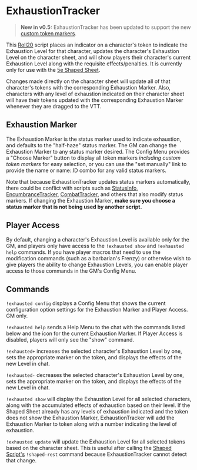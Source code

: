 # ExhaustionTracker

> **New in v0.5:** ExhaustionTracker has been updated to support the new [custom token markers](https://wiki.roll20.net/Custom_Token_Markers).

This [Roll20](http://roll20.net/) script places an indicator on a character's token to indicate the Exhaustion Level for that character, updates the character's Exhaustion Level on the character sheet, and will show players their character's current Exhaustion Level along with the requisite effects/penalties. It is currently only for use with the [5e Shaped Sheet](http://github.com/mlenser/roll20-character-sheets/tree/master/5eShaped).

Changes made directly on the character sheet will update all of that character's tokens with the corresponding Exhaustion Marker. Also, characters with any level of exhaustion indicated on their character sheet will have their tokens updated with the corresponding Exhaustion Marker whenever they are dragged to the VTT.

## Exhaustion Marker

The Exhaustion Marker is the status marker used to indicate exhaustion, and defaults to the "half-haze" status marker. The GM can change the Exhaustion Marker to any status marker desired. The Config Menu provides a "Choose Marker" button to display all token markers *including custom token markers* for easy selection, or you can use the "set manually" link to provide the name or name::ID combo for any valid status markers.

Note that because ExhaustionTracker updates status markers automatically, there could be conflict with scripts such as [StatusInfo](https://github.com/RobinKuiper/Roll20APIScripts/tree/master/StatusInfo), [EncumbranceTracker](https://github.com/blawson69/EncumbranceTracker), [CombatTracker](https://github.com/vicberg/Combattracker), and others that also modify status markers. If changing the Exhaustion Marker, **make sure you choose a status marker that is not being used by another script.**

## Player Access

By default, changing a character's Exhaustion Level is available only for the GM, and players only have access to the `!exhausted show` and `!exhausted help` commands. If you have player macros that need to use the modification commands (such as a barbarian's Frenzy) or otherwise wish to give players the ability to change Exhaustion Levels, you can enable player access to those commands in the GM's Config Menu.

## Commands

`!exhausted config` displays a Config Menu that shows the current configuration option settings for the Exhaustion Marker and Player Access. GM only.

`!exhausted help` sends a Help Menu to the chat with the commands listed below and the icon for the current Exhaustion Marker. If Player Access is disabled, players will only see the "show" command.

`!exhausted+` increases the selected character's Exhaustion Level by one, sets the appropriate marker on the token, and displays the effects of the new Level in chat.

`!exhausted-` decreases the selected character's Exhaustion Level by one, sets the appropriate marker on the token, and displays the effects of the new Level in chat.

`!exhausted show` will display the Exhaustion Level for all selected characters, along with the accumulated effects of exhaustion based on their level. If the Shaped Sheet already has any levels of exhaustion indicated and the token does not show the Exhaustion Marker, ExhaustionTracker will add the Exhaustion Marker to token along with a number indicating the level of exhaustion.

`!exhausted update` will update the Exhaustion Level for all selected tokens based on the character sheet. This is useful after calling the [Shaped Script's](https://github.com/mlenser/roll20-api-scripts/tree/master/5eShapedScript) `!shaped-rest` command because ExhaustionTracker cannot detect that change.
